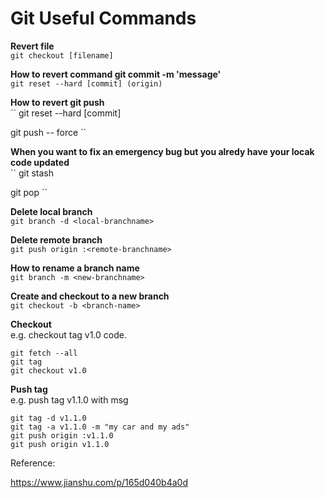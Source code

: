 # Git Useful Commands

**Revert file**  
``
git checkout [filename]
``

**How to revert command git commit -m 'message'**  
``
git reset --hard [commit] (origin)
``

**How to revert git push**  
``
git reset --hard [commit]

git push -- force
``

**When you want to fix an emergency bug but you alredy have your locak code updated**  
``
git stash

git pop
``

**Delete local branch**  
``
git branch -d <local-branchname>
``

**Delete remote branch**  
``
git push origin :<remote-branchname>
``

**How to rename a branch name**  
``
git branch -m <new-branchname>
``

**Create and checkout to a new branch**  
``
git checkout -b <branch-name>
``

**Checkout**  
e.g. checkout tag v1.0 code.
```
git fetch --all
git tag
git checkout v1.0
```

**Push tag**  
e.g. push tag v1.1.0 with msg 
```
git tag -d v1.1.0
git tag -a v1.1.0 -m "my car and my ads"
git push origin :v1.1.0
git push origin v1.1.0
```

 Reference:

 https://www.jianshu.com/p/165d040b4a0d
